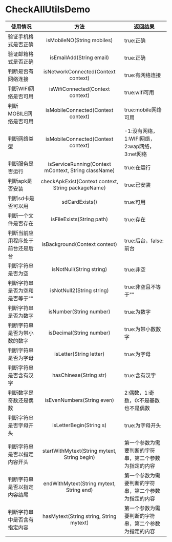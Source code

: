 # CheckAllUtilsDemo
| 使用情况| 方法 | 返回结果|
| ------------- |:-------------:| -----|
| 验证手机格式是否正确 | isMobileNO(String mobiles) |true:正确|
| 验证邮箱格式是否正确 | isEmailAdd(String email) |true:正确 |
| 判断是否有网络连接 | isNetworkConnected(Context context) | true:有网络连接|
| 判断WIFI网络是否可用 |isWifiConnected(Context context) | true:wifi可用|
|判断MOBILE网络是否可用 |isMobileConnected(Context context) |true:mobile网络可用|
|判断网络类型 |isMobileConnected(Context context) |  -1:没有网络，1:WIFI网络，2:wap网络，3:net网络|
|判断服务是否运行 |isServiceRunning(Context mContext, String className) | true:在运行|
|判断apk是否安装 |checkApkExist(Context context, String packageName)| true:已安装|
|判断sd卡是否可以用 |sdCardExists()| true:可用|
|判断一个文件是否存在 |isFileExists(String path)| true:存在|
|判断当前应用程序处于前台还是后台 |isBackground(Context context)|  true:后台，false:前台|
| 判断字符串是否为空 | isNotNull(String string) | true:非空 |
| 判断字符串是否为空和是否等于"" | isNotNull2(String string) |  true:非空且不等于""|
| 判断字符串是否为数字 | isNumber(String number) | true:为数字  |
| 判断字符串是否为带小数的数字| isDecimal(String number) | true:为带小数数字  |
| 判断字符串是否为字母| isLetter(String letter) | true:为字母|
| 判断字符串是否含有汉字| hasChinese(String str) | true:含有汉字|
| 判断数字是奇数还是偶数|isEvenNumbers(String even) | 2:偶数，1:奇数，0:不是基数也不是偶数|
| 判断字符串是否字母开头|isLetterBegin(String s) | true:为字母开头 |
| 判断字符串是否以指定内容开头|startWithMytext(String mytext, String begin) | 第一个参数为需要判断的字符串，第二个参数为指定的内容|
| 判断字符串是否以指定内容结尾|endWithMytext(String mytext, String end)| 第一个参数为需要判断的字符串，第二个参数为指定的内容|
| 判断字符串中是否含有指定内容|hasMytext(String string, String mytext)| 第一个参数为需要判断的字符串，第二个参数为指定的内容|
